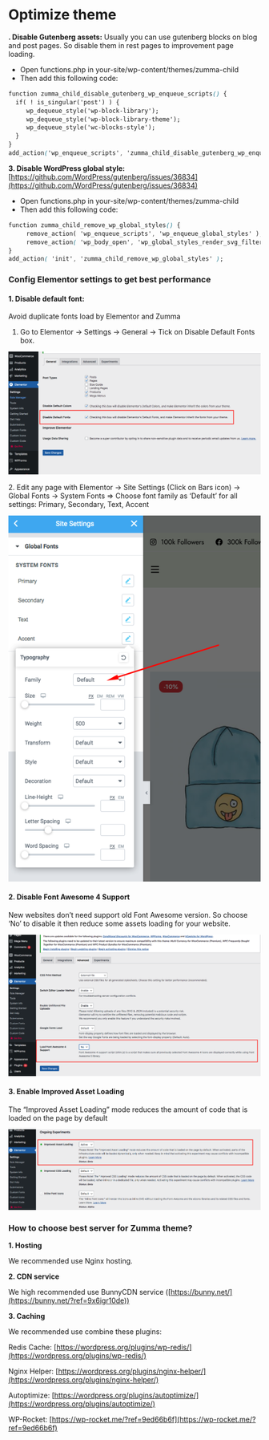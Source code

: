 # Optimize theme

**. Disable Gutenberg assets:** Usually you can use gutenberg blocks on blog and post pages. So disable them in rest pages to improvement page loading.

* Open functions.php in your-site/wp-content/themes/zumma-child
* Then add this following code:

```css
function zumma_child_disable_gutenberg_wp_enqueue_scripts() {
  if( ! is_singular('post') ) {
     wp_dequeue_style('wp-block-library');
     wp_dequeue_style('wp-block-library-theme');
     wp_dequeue_style('wc-blocks-style');
  }
}
add_action('wp_enqueue_scripts', 'zumma_child_disable_gutenberg_wp_enqueue_scripts', 100);
```

**3. Disable WordPress global style:** [https://github.com/WordPress/gutenberg/issues/36834](https://github.com/WordPress/gutenberg/issues/36834)

* Open functions.php in your-site/wp-content/themes/zumma-child
* Then add this following code:

```css
function zumma_child_remove_wp_global_styles() {
     remove_action( 'wp_enqueue_scripts', 'wp_enqueue_global_styles' );
     remove_action( 'wp_body_open', 'wp_global_styles_render_svg_filters' );
}
add_action( 'init', 'zumma_child_remove_wp_global_styles' );
```

### Config Elementor settings to get best performance

#### 1. Disable default font:&#x20;

Avoid duplicate fonts load by Elementor and Zumma

1. Go to Elementor -> Settings -> General -> Tick on Disable Default Fonts box.

![](../.gitbook/assets/disable-default-fonts.png)

2\. Edit any page with Elementor -> Site Settings (Click on Bars icon) -> Global Fonts -> System Fonts => Choose font family as ‘Default’ for all settings: Primary, Secondary, Text, Accent

![](../.gitbook/assets/disable-elementor-fonts.png)

#### 2. Disable Font Awesome 4 Support&#x20;

New websites don’t need support old Font Awesome version. So choose ‘No’ to disable it then reduce some assets loading for your website.

![](../.gitbook/assets/disable-font-awesome4.png)

#### 3. Enable Improved Asset Loading&#x20;

The “Improved Asset Loading” mode reduces the amount of code that is loaded on the page by default

![](../.gitbook/assets/active-assets-loading.png)

### How to choose best server for Zumma theme?

**1. Hosting**

We recommended use Nginx hosting.

**2. CDN service**

We high recommended use BunnyCDN service ([https://bunny.net/](https://bunny.net/?ref=9x6igr10de))

**3. Caching**

We recommended use combine these plugins:

Redis Cache: [https://wordpress.org/plugins/wp-redis/](https://wordpress.org/plugins/wp-redis/)

Nginx Helper: [https://wordpress.org/plugins/nginx-helper/](https://wordpress.org/plugins/nginx-helper/)

Autoptimize: [https://wordpress.org/plugins/autoptimize/](https://wordpress.org/plugins/autoptimize/)

WP-Rocket: [https://wp-rocket.me/?ref=9ed66b6f](https://wp-rocket.me/?ref=9ed66b6f)

